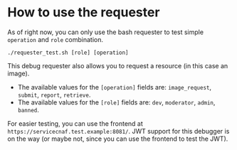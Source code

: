 # How to use the requester

As of right now, you can only use the bash requester to test simple `operation` and `role` combination.

```
./requester_test.sh [role] [operation]
```
This debug requester also allows you to request a resource (in this case an image). 

- The available values for the `[operation]` fields are: `image_request`, `submit`, `report`, `retrieve`.  
- The available values for the `[role]` fields are: `dev`, `moderator`, `admin`, `banned`.  

For easier testing, you can use the frontend at `https://servicecnaf.test.example:8081/`.
JWT support for this debugger is on the way (or maybe not, since you can use the frontend to test the JWT). 
